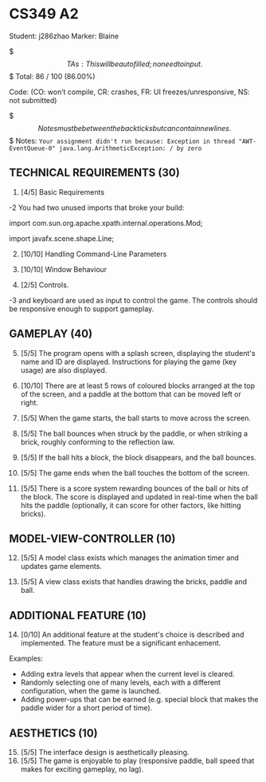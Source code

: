 # CS349 A2

Student: j286zhao
Marker: Blaine

\$$$ TAs: This will be autofilled; no need to input. $$\$
Total: 86 / 100 (86.00%)

Code:
(CO: won’t compile, CR: crashes, FR: UI freezes/unresponsive, NS: not submitted)

\$$$ Notes must be between the backticks but can contain newlines. $$\$
Notes: `Your assignment didn't run because: Exception in thread "AWT-EventQueue-0" java.lang.ArithmeticException: / by zero`

## TECHNICAL REQUIREMENTS (30)

1. [4/5] Basic Requirements

-2 You had two unused imports that broke your build:

import com.sun.org.apache.xpath.internal.operations.Mod;

import javafx.scene.shape.Line;

2. [10/10] Handling Command-Line Parameters

3. [10/10] Window Behaviour

4) [2/5] Controls.

-3 and keyboard are used as input to control the game. The controls should be responsive enough to support gameplay.

## GAMEPLAY (40)

5. [5/5] The program opens with a splash screen, displaying the student's name and ID are displayed. Instructions for playing the game (key usage) are also displayed.

6. [10/10] There are at least 5 rows of coloured blocks arranged at the top of the screen, and a paddle at the bottom that can be moved left or right.

7) [5/5] When the game starts, the ball starts to move across the screen.

8) [5/5] The ball bounces when struck by the paddle, or when striking a brick, roughly conforming to the reflection law.

9) [5/5] If the ball hits a block, the block disappears, and the ball bounces.

10) [5/5] The game ends when the ball touches the bottom of the screen.

11) [5/5] There is a score system rewarding bounces of the ball or hits of the block. The score is displayed and updated in real-time when the ball hits the paddle (optionally, it can score for other factors, like hitting bricks).

## MODEL-VIEW-CONTROLLER (10)

12. [5/5] A model class exists which manages the animation timer and updates game elements.

13. [5/5] A view class exists that handles drawing the bricks, paddle and ball.

## ADDITIONAL FEATURE (10)

14. [0/10] An additional feature at the student's choice is described and implemented. The feature must be a significant enhacement.

Examples:

- Adding extra levels that appear when the current level is cleared.
- Randomly selecting one of many levels, each with a different configuration, when the game is launched.
- Adding power-ups that can be earned (e.g. special block that makes the paddle wider for a short period of time).

## AESTHETICS (10)

15. [5/5] The interface design is aesthetically pleasing.
16. [5/5] The game is enjoyable to play (responsive paddle, ball speed that makes for exciting gameplay, no lag).
